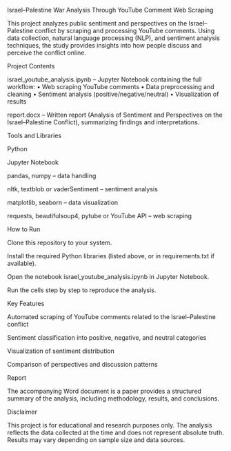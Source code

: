 Israel–Palestine War Analysis Through YouTube Comment Web Scraping

This project analyzes public sentiment and perspectives on the Israel–Palestine conflict by scraping and processing YouTube comments. Using data collection, natural language processing (NLP), and sentiment analysis techniques, the study provides insights into how people discuss and perceive the conflict online.

Project Contents

israel_youtube_analysis.ipynb – Jupyter Notebook containing the full workflow:
• Web scraping YouTube comments
• Data preprocessing and cleaning
• Sentiment analysis (positive/negative/neutral)
• Visualization of results

report.docx – Written report (Analysis of Sentiment and Perspectives on the Israel–Palestine Conflict), summarizing findings and interpretations.

Tools and Libraries

Python

Jupyter Notebook

pandas, numpy – data handling

nltk, textblob or vaderSentiment – sentiment analysis

matplotlib, seaborn – data visualization

requests, beautifulsoup4, pytube or YouTube API – web scraping

How to Run

Clone this repository to your system.

Install the required Python libraries (listed above, or in requirements.txt if available).

Open the notebook israel_youtube_analysis.ipynb in Jupyter Notebook.

Run the cells step by step to reproduce the analysis.

Key Features

Automated scraping of YouTube comments related to the Israel–Palestine conflict

Sentiment classification into positive, negative, and neutral categories

Visualization of sentiment distribution

Comparison of perspectives and discussion patterns

Report

The accompanying Word document is a paper provides a structured summary of the analysis, including methodology, results, and conclusions.

Disclaimer

This project is for educational and research purposes only.
The analysis reflects the data collected at the time and does not represent absolute truth.
Results may vary depending on sample size and data sources.
